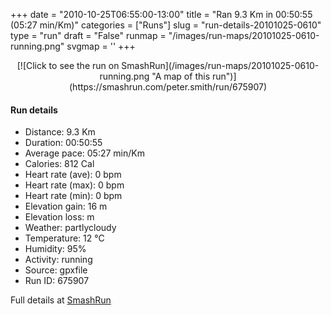 +++
date = "2010-10-25T06:55:00-13:00"
title = "Ran 9.3 Km in 00:50:55 (05:27 min/Km)"
categories = ["Runs"]
slug = "run-details-20101025-0610"
type = "run"
draft = "False"
runmap = "/images/run-maps/20101025-0610-running.png"
svgmap = '<polyline points="69 44, 73 46, 72 48, 76 51, 77 52, 78 54, 82 59, 100 72, 100 72, 96 84, 95 86, 86 84, 47 63, 38 59, 34 54, 27 57, 21 56, 8 48, 0 41, 27 15, 38 22, 50 30, 55 40, 71 48, 73 46, 70 44">'
+++



<!--more-->

<center>
[![Click to see the run on SmashRun](/images/run-maps/20101025-0610-running.png "A map of this run")](https://smashrun.com/peter.smith/run/675907)
</center>

#### Run details

* Distance: 9.3 Km
* Duration: 00:50:55
* Average pace: 05:27 min/Km
* Calories: 812 Cal
* Heart rate (ave): 0 bpm
* Heart rate (max): 0 bpm
* Heart rate (min): 0 bpm
* Elevation gain: 16 m
* Elevation loss:  m
* Weather: partlycloudy
* Temperature: 12 &deg;C
* Humidity: 95%
* Activity: running
* Source: gpxfile
* Run ID: 675907

Full details at [SmashRun](https://smashrun.com/peter.smith/run/675907)